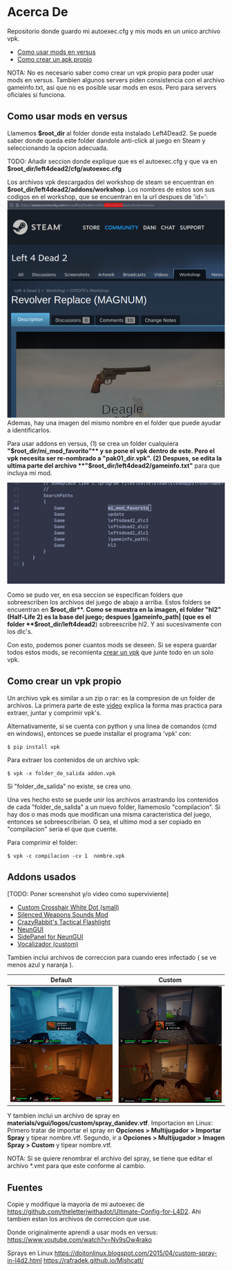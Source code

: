 # Acerca De
Repositorio donde guardo mi autoexec.cfg y mis mods en un unico archivo vpk.

* [Como usar mods en versus](#como-usar-mods-en-versus)
* [Como crear un apk propio](#como-crear-un-vpk-propio)

NOTA: No es necesario saber como crear un vpk propio para poder usar
mods en versus. Tambien algunos servers piden consistencia con el archivo
gameinfo.txt, asi que no es posible usar mods en esos. Pero para servers
oficiales si funciona.

## Como usar mods en versus
Llamemos **$root_dir** al folder donde esta instalado Left4Dead2.
Se puede saber donde queda este folder dandole anti-click al juego en Steam
y seleccionando la opcion adecuada.

TODO: Añadir seccion donde explique que es el autoexec.cfg y que va en
**$root_dir/left4dead2/cfg/autoexec.cfg**

Los archivos vpk descargados del workshop de steam se encuentran en
**$root_dir/left4dead2/addons/workshop**. Los nombres de estos son sus codigos
en el workshop, que se encuentran en la url despues de 'id=':
![](./imgs/workshop.png)
Ademas, hay una imagen del mismo nombre en el folder que puede ayudar a
identificarlos.

Para usar addons en versus, (1) se crea un folder cualquiera **"$root_dir/mi_mod_favorito"**
y se pone el vpk dentro de este. Pero el vpk necesita ser re-nombrado a
"pak01_dir.vpk". (2) Despues, se edita la ultima parte del archivo
**"$root_dir/left4dead2/gameinfo.txt"** para que incluya mi mod.

![](./imgs/gameinfo.png)

Como se pudo ver, en esa seccion se especifican folders que sobreescriben
los archivos del juego de abajo a arriba. Estos folders se encuentran
en **$root_dir**. Como se muestra en la imagen, el folder "hl2" (Half-Life 2)
es la base del juego;
despues |gameinfo_path| (que es el folder **$root_dir/left4dead2**)
sobreescribe hl2. Y asi sucesivamente con los dlc's.

Con esto, podemos poner cuantos mods se deseen. Si se espera guardar todos estos
mods, se recomienta [crear un vpk](#Como-crear-un-vpk-propio) que junte todo
en un solo vpk.


## Como crear un vpk propio
Un archivo vpk es similar a un zip o rar: es la compresion de un folder de archivos.
La primera parte de este [video](https://www.youtube.com/watch?v=Nv9sOw4rako)
explica la forma mas practica para extraer, juntar y comprimir vpk's.

Alternativamente, si se cuenta con python y una linea de comandos (cmd en windows),
entonces se puede installar el programa 'vpk' con:
```
$ pip install vpk
```

Para extraer los contenidos de un archivo vpk:
```
$ vpk -x folder_de_salida addon.vpk
```

Si "folder_de_salida" no existe, se crea uno.

Una ves hecho esto se puede unir los archivos arrastrando los contenidos de cada
"folder_de_salida" a un nuevo folder, llamemoslo "compilacion". Si hay dos o mas
mods que modifican una misma caracteristica del juego, entonces se
sobreescribirian. O sea, el ultimo mod a ser copiado en "compilacion" seria el
que que cuente.


Para comprimir el folder:
```
$ vpk -c compilacion -cv 1  nombre.vpk
```

## Addons usados
[TODO: Poner screenshot y/o video como superviviente]

- [Custom Crosshair White Dot (small)](
    https://steamcommunity.com/sharedfiles/filedetails/?id=121339654
)
- [Silenced Weapons Sounds Mod](
    https://steamcommunity.com/sharedfiles/filedetails/?id=137443116
)
- [CrazyRabbit's Tactical Flashlight](
    https://steamcommunity.com/sharedfiles/filedetails/?id=121094109
)
- [NeunGUI](
    https://steamcommunity.com/sharedfiles/filedetails/?id=121091252
)
- [SidePanel for NeunGUI](
    https://steamcommunity.com/sharedfiles/filedetails/?id=121123376
)
- [Vocalizador (custom)](
    https://steamcommunity.com/sharedfiles/filedetails/?id=1224992309
)

Tambien inclui archivos de correccion para cuando eres infectado
( se ve menos azul y naranja ).


Default                    | Custom
:-------------------------:|:-------------------------:
![](./imgs/default.png)    |  ![](./imgs/custom.png)

Y tambien inclui un archivo de spray en
**materials/vgui/logos/custom/spray_danidev.vtf**.
Importacion en Linux:
Primero tratar de importar el spray en **Opciones > Multijugador > Importar
Spray** y tipear nombre.vtf.
Segundo, ir a **Opciones > Multijugador > Imagen Spray > Custom** y tipear
nombre.vtf.

NOTA: Si se quiere renombrar el archivo del spray, se tiene que editar el
archivo *.vmt para que este conforme al cambio.


## Fuentes
Copie y modifique la mayoria de mi autoexec de
https://github.com/theletterjwithadot/Ultimate-Config-for-L4D2.
Ahi tambien estan los archivos de correccion que use.

Donde originalmente aprendi a usar mods en versus:
https://www.youtube.com/watch?v=Nv9sOw4rako

Sprays en Linux
https://doitonlinux.blogspot.com/2015/04/custom-spray-in-l4d2.html
https://rafradek.github.io/Mishcatt/

